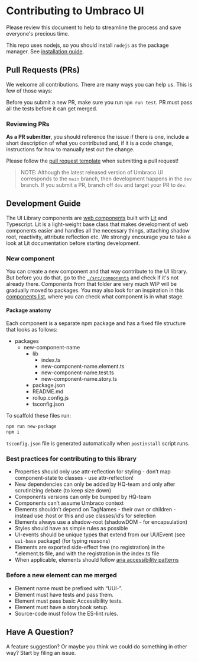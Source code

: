 # Contributing to Umbraco UI

Please review this document to help to streamline the process and save everyone's precious time.

This repo uses nodejs, so you should install `nodejs` as the package manager. See [installation guide](https://nodejs.org/en/).

## Pull Requests (PRs)

We welcome all contributions. There are many ways you can help us. This is few of those ways:

Before you submit a new PR, make sure you run `npm run test`. PR must pass all the tests before it can get merged.

### Reviewing PRs

**As a PR submitter**, you should reference the issue if there is one, include a short description of what you contributed and, if it is a code change, instructions for how to manually test out the change.

Please follow the [pull request template](PULL_REQUEST_TEMPLATE.md) when submitting a pull request!

> NOTE: Although the latest released version of Umbraco UI corresponds to the `main` branch, then development happens in the `dev` branch. If you submit a PR, branch off `dev` and target your PR to `dev`.

## Development Guide

The UI Library components are [web components](https://developer.mozilla.org/en-US/docs/Web/Web_Components) built with [Lit](https://lit.dev/) and Typescript. Lit is a light-weight base class that makes development of web components easier and handles all the necessary things, attaching shadow root, reactivity, attribute reflection etc. We strongly encourage you to take a look at Lit documentation before starting development.

### New component

You can create a new component and that way contribute to the UI library. But before you do that, go to the [`./src/components`](https://github.com/umbraco/Umbraco.UI/tree/dev/src/components) and check if it's not already there. Components from that folder are very much WIP will be gradually moved to packages. You may also look for an inspiration in this [components list](COMPONENTS.md), where you can check what component is in what stage.

#### Package anatomy

Each component is a separate npm package and has a fixed file structure that looks as follows:

- packages
  - new-component-name
    - lib
      - index.ts
      - new-component-name.element.ts
      - new-component-name.test.ts
      - new-component-name.story.ts
    - package.json
    - README.md
    - rollup.config.js
    - tsconfig.json

To scaffold these files run:

```sh
npm run new-package
npm i
```

`tsconfig.json` file is generated automatically when `postinstall` script runs.

### Best practices for contributing to this library

- Properties should only use attr-reflection for styling - don’t map component-state to classes - use attr-reflection!
- New dependencies can only be added by HQ-team and only after scrutinizing debate (to keep size down)
- Components versions can only be bumped by HQ-team
- Components can’t assume Umbraco context
- Elements shouldn’t depend on TagNames - their own or children - instead use :host or this and use classes/id’s for selection
- Elements always use a shadow-root (shadowDOM - for encapsulation)
- Styles should have as simple rules as possible
- UI-events should be unique types that extend from our UUIEvent (see `uui-base` package) (for typing reasons)
- Elements are exported side-effect free (no registration) in the \*.element.ts file, and with the registration in the index.ts file
- When applicable, elements should follow [aria accessibility patterns](https://www.w3.org/TR/wai-aria-practices-1.1/#aria_ex)

### Before a new element can me merged

- Element name must be prefixed with “UUI-”.
- Element must have tests and pass them.
- Element must pass basic Accessibility tests.
- Element must have a storybook setup.
- Source-code must follow the ES-lint rules.

## Have A Question?

A feature suggestion? Or maybe you think we could do something in other way? Start by filing an issue.
